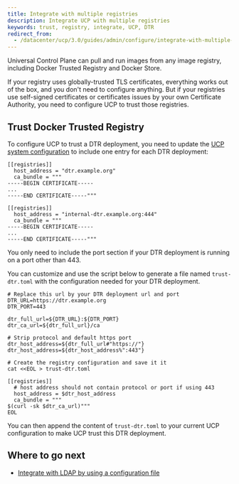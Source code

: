 ```yaml
---
title: Integrate with multiple registries
description: Integrate UCP with multiple registries
keywords: trust, registry, integrate, UCP, DTR
redirect_from:
  - /datacenter/ucp/3.0/guides/admin/configure/integrate-with-multiple-registries/
---
```


Universal Control Plane can pull and run images from any image registry,
including Docker Trusted Registry and Docker Store.

If your registry uses globally-trusted TLS certificates, everything works
out of the box, and you don't need to configure anything. But if your registries
use self-signed certificates or certificates issues by your own Certificate
Authority, you need to configure UCP to trust those registries.

## Trust Docker Trusted Registry

To configure UCP to trust a DTR deployment, you need to update the
[UCP system configuration](ucp-configuration-file.md) to include one entry for
each DTR deployment:

```
[[registries]]
  host_address = "dtr.example.org"
  ca_bundle = """
-----BEGIN CERTIFICATE-----
...
-----END CERTIFICATE-----"""

[[registries]]
  host_address = "internal-dtr.example.org:444"
  ca_bundle = """
-----BEGIN CERTIFICATE-----
...
-----END CERTIFICATE-----"""
```

You only need to include the port section if your DTR deployment is running
on a port other than 443.

You can customize and use the script below to generate a file named
`trust-dtr.toml` with the configuration needed for your DTR deployment.

```
# Replace this url by your DTR deployment url and port
DTR_URL=https://dtr.example.org
DTR_PORT=443

dtr_full_url=${DTR_URL}:${DTR_PORT}
dtr_ca_url=${dtr_full_url}/ca

# Strip protocol and default https port
dtr_host_address=${dtr_full_url#"https://"}
dtr_host_address=${dtr_host_address%":443"}

# Create the registry configuration and save it it
cat <<EOL > trust-dtr.toml

[[registries]]
  # host address should not contain protocol or port if using 443
  host_address = $dtr_host_address
  ca_bundle = """
$(curl -sk $dtr_ca_url)"""
EOL
```

You can then append the content of `trust-dtr.toml` to your current UCP
configuration to make UCP trust this DTR deployment.

## Where to go next

- [Integrate with LDAP by using a configuration file](external-auth/enable-ldap-config-file.md)
